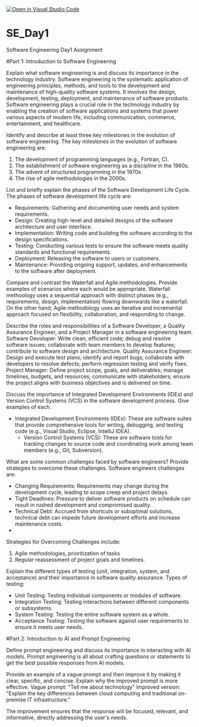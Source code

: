 [![Open in Visual Studio Code](https://classroom.github.com/assets/open-in-vscode-2e0aaae1b6195c2367325f4f02e2d04e9abb55f0b24a779b69b11b9e10269abc.svg)](https://classroom.github.com/online_ide?assignment_repo_id=15569128&assignment_repo_type=AssignmentRepo)
# SE_Day1
Software Engineering Day1 Assignment

#Part 1: Introduction to Software Engineering

Explain what software engineering is and discuss its importance in the technology industry.
Software engineering is the systematic application of engineering principles, methods, and tools to the development and maintenance of high-quality software systems. It involves the design, development, testing, deployment, and maintenance of software products.  Software engineering plays a crucial role in the technology industry by enabling the creation of software applications and systems that power various aspects of modern life, including communication, commerce, entertainment, and healthcare.
  

Identify and describe at least three key milestones in the evolution of software engineering.
The key milestones in the evolution of software engineering are:
1. The development of programming languages (e.g., Fortran, C).
2. The establishment of software engineering as a discipline in the 1960s.
3. The advent of structured programming in the 1970s
4. The rise of agile methodologies in the 2000s.




List and briefly explain the phases of the Software Development Life Cycle.
The phases of software development life cycle are:
  - Requirements: Gathering and documenting user needs and system requirements.
  - Design: Creating high-level and detailed designs of the software architecture and user interface.
  - Implementation: Writing code and building the software according to the design specifications.
  - Testing: Conducting various tests to ensure the software meets quality standards and functional requirements.
  - Deployment: Releasing the software to users or customers.
  - Maintenance: Providing ongoing support, updates, and enhancements to the software after deployment.



Compare and contrast the Waterfall and Agile methodologies. Provide examples of scenarios where each would be appropriate.
 Waterfall methoology uses a sequential approach with distinct phases (e.g., requirements, design, implementation) flowing downwards like a waterfall. On the other hand; Agile methodology uses an iterative and incremental approach focused on flexibility, collaboration, and responding to change.



Describe the roles and responsibilities of a Software Developer, a Quality Assurance Engineer, and a Project Manager in a software engineering team.
Software Devoloper: Write clean, efficient code; debug and resolve software issues; collaborate with team members to develop features; contribute to software design and architecture.
Quality Assurance Engineer: Design and execute test plans; identify and report bugs; collaborate with developers to resolve defects; perform regression testing and verify fixes.
Project Manager: Define project scope, goals, and deliverables; manage timelines, budgets, and resources; communicate with stakeholders; ensure the project aligns with business objectives and is delivered on time.



Discuss the importance of Integrated Development Environments (IDEs) and Version Control Systems (VCS) in the software development process. Give examples of each.
- Integrated Development Environments (IDEs): These are software suites that provide comprehensive tools for writing, debugging, and testing code (e.g., Visual Studio, Eclipse, IntelliJ IDEA).
  - Version Control Systems (VCS): These are software tools for tracking changes to source code and coordinating work among team members (e.g., Git, Subversion).

What are some common challenges faced by software engineers? Provide strategies to overcome these challenges.
Software engineers challenges are:
  - Changing Requirements: Requirements may change during the development cycle, leading to scope creep and project delays.
  - Tight Deadlines: Pressure to deliver software products on schedule can result in rushed development and compromised quality.
  - Technical Debt: Accrued from shortcuts or suboptimal solutions, technical debt can impede future development efforts and increase maintenance costs.
  - 
Strategies for Overcoming Challenges include:
1. Agile methodologies, prioritization of tasks
2. Regular reassessment of project goals and timelines.

Explain the different types of testing (unit, integration, system, and acceptance) and their importance in software quality assurance.
Types of testing: 
 - Unit Testing: Testing individual components or modules of software.
  - Integration Testing: Testing interactions between different components or subsystems.
  - System Testing: Testing the entire software system as a whole.
  - Acceptance Testing: Testing the software against user requirements to ensure it meets user needs.



#Part 2: Introduction to AI and Prompt Engineering


Define prompt engineering and discuss its importance in interacting with AI models.
Prompt engineering is all about crafting questions or statements to get the best possible responses from AI models. 



Provide an example of a vague prompt and then improve it by making it clear, specific, and concise. Explain why the improved prompt is more effective.
Vague prompt: "Tell me about technology"
Improved version: "Explain the key differences between cloud computing and traditional on-premise IT infrastructure."


The improvement ensures that the response will be focused, relevant, and informative, directly addressing the user's needs.

